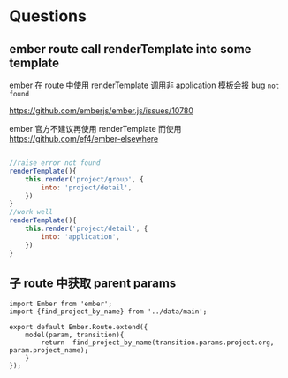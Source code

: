 # Questions 

## ember route call renderTemplate into some template

ember 在 route 中使用 renderTemplate 调用非 application 模板会报 bug `not found`

https://github.com/emberjs/ember.js/issues/10780

ember 官方不建议再使用 renderTemplate 而使用 https://github.com/ef4/ember-elsewhere

```javascript

//raise error not found
renderTemplate(){
    this.render('project/group', {
        into: 'project/detail',
    })
}
//work well
renderTemplate(){
    this.render('project/detail', {
        into: 'application',
    })
}
```
## 子 route 中获取 parent params


```
import Ember from 'ember';
import {find_project_by_name} from '../data/main';

export default Ember.Route.extend({
    model(param, transition){
        return  find_project_by_name(transition.params.project.org, param.project_name);
    }
});

```